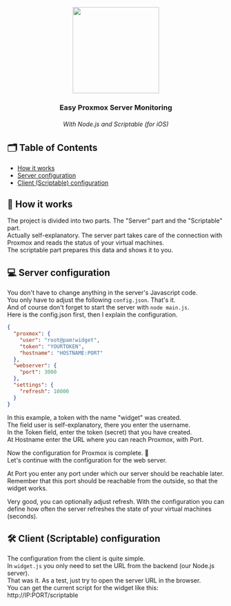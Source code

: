 <div align="center">
<img src="https://sharex.nilskleinert.de/widget.png" height="200px" />
<h3 align="center">Easy Proxmox Server Monitoring</h3>
<h6 align="center">With Node.js and Scriptable (for iOS)</h6>
</div>


## 🗂 Table of Contents

* [How it works](#-how-it-works)
* [Server configuration](#-server-configuration)
* [Client (Scriptable) configuration](#-client-scriptable-configuration)


## 🤔 How it works
The project is divided into two parts. The "Server" part and the "Scriptable" part.  
Actually self-explanatory. The server part takes care of the connection with Proxmox and reads the status of your virtual machines.  
The scriptable part prepares this data and shows it to you.

## ‍💻 Server configuration
You don't have to change anything in the server's Javascript code.  
You only have to adjust the following `config.json`. That's it.  
And of course don't forget to start the server with `node main.js`.  
Here is the config.json first, then I explain the configuration.

```json
{
  "proxmox": {
    "user": "root@pam!widget",
    "token": "YOURTOKEN",
    "hostname": "HOSTNAME:PORT"
  },
  "webserver": {
    "port": 3000
  },
  "settings": {
    "refresh": 10000
  }
}
```

In this example, a token with the name "widget" was created.  
The field user is self-explanatory, there you enter the username.  
In the Token field, enter the token (secret) that you have created.  
At Hostname enter the URL where you can reach Proxmox, with Port.

Now the configuration for Proxmox is complete. 🥳  
Let's continue with the configuration for the web server.

At Port you enter any port under which our server should be reachable later.  
Remember that this port should be reachable from the outside, so that the widget works.

Very good, you can optionally adjust refresh. With the configuration you can define how often the server refreshes the state of your virtual machines (seconds).

## 🛠️ Client (Scriptable) configuration
The configuration from the client is quite simple.  
In `widget.js` you only need to set the URL from the backend (our Node.js server).  
That was it. As a test, just try to open the server URL in the browser.  
You can get the current script for the widget like this: http://IP:PORT/scriptable
